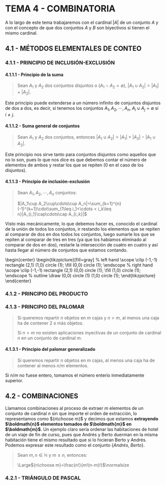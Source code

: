 # TEMA 4 - COMBINATORIA

A lo largo de este tema trabajaremos con el cardinal $|A|$ de un conjunto $A$ y con el concepto de que dos conjuntos $A$ y $B$ son biyectivos si tienen el mismo cardinal.

## 4.1 - MÉTODOS ELEMENTALES DE CONTEO

### 4.1.1 - PRINCIPIO DE INCLUSIÓN-EXCLUSIÓN

#### 4.1.1.1 - Principio de la suma

> Sean $A_1$ y $A_2$ dos conjuntos disjuntos o ($A_1\cap A_2=\emptyset$), $|A_1\cup A_2|=|A_1|+|A_2|$.

Este principio puede extenderse a un número infinito de conjuntos disjuntos de dos a dos, es decir, si tenemos los conjuntos $A_1,A_2,\cdots,A_n$, $A_i\cup A_j=\emptyset$ si $i\neq j$.

#### 4.1.1.2 - Suma general de conjuntos

> Sean $A_1$ y $A_2$ dos conjuntos, entonces $|A_1\cup A_2|=|A_1|+|A_2|-|A_1\cup A_2|$.

Este principio nos sirve tanto para conjuntos disjuntos como aquellos que no lo son, pues lo que nos dice es que debemos contar el número de elementos de ambos y restar los que se repiten ($0$ en el caso de los disjuntos).

#### 4.1.1.3 - Principio de inclusión-exclusión

> Sean $A_1,A_2,\cdots,A_n$ conjuntos:
>
> $|A_1\cup A_2\cup\cdots\cup A_n|=\sum_{k=1}^{n}(-1)^{k+1}\cdot\sum_{1\leq i_1<\cdots < i_k\leq n}|A_{i_1}\cap\cdots\cap A_{i_k}|$

Visto más mecánicamente, lo que debemos hacer es, conocido el cardinal de la unión de todos los conjuntos, ir restando los elementos que se repiten al comparar de dos en dos todos los conjuntos, luego sumarle los que se repiten al comparar de tres en tres (ya que los habíamos eliminado al comparar de dos en dos), restarle la intersección de cuatro en cuatro y así hasta llegar al número de conjuntos que estamos contando.

\begin{center}
\begin{tikzpicture}[fill=gray]
% left hand
\scope
\clip (-1,-1) rectangle (2,1)
      (1,0) circle (1);
\fill (0,0) circle (1);
\endscope
% right hand
\scope
\clip (-1,-1) rectangle (2,1)
      (0,0) circle (1);
\fill (1,0) circle (1);
\endscope
% outline
\draw (0,0) circle (1)
      (1,0) circle (1);
\end{tikzpicture}
\end{center}

### 4.1.2 - PRINCIPIO DEL PRODUCTO

### 4.1.3 - PRINCIPIO DEL PALOMAR

> Si queremos repartir $n$ objetos en $m$ cajas y $n>m$, al menos una caja ha de contener $2$ o más objetos.
>
> Si $n>m$ no existen aplicaciones inyectivas de un conjunto de cardinal $n$ en un conjunto de cardinal $m$.

#### 4.1.3.1 - Principio del palomar generalizado

> Si queremos repartir $n$ objetos en $m$ cajas, al menos una caja ha de contener al menos $n/m$ elementos.

Si $n/m$ no fuese entero, tomamos el número enterio inmediatamente superior.

## 4.2 - COMBINACIONES

Llamamos combinaciones al proceso de extraer $m$ elementos de un conjunto de cardinal $n$ sin que importe el orden de extracción, lo representamos como ${n\choose m}$ y decimos que estamos **extrayendo $\boldmath{n}$ elementos tomados de $\boldmath{m}$ en $\boldmath{m}$**. Un ejemplo claro sería ordenar las habitaciones de hotel de un viaje de fin de curso, pues que Andrés y Berto duerman en la misma habitación tiene el mismo resultado que si lo hicieran Berto y Andrés. Podemos expresar este resultado como el conjunto $\{Andrés,\ Berto\}$.

> Sean $m,n\in\mathbb{N}$ y $m\leq n$, entonces:
>
> \Large${n\choose m}=\frac{n!}{m!(n-m)!}$\normalsize

### 4.2.1 - TRIÁNGULO DE PASCAL
